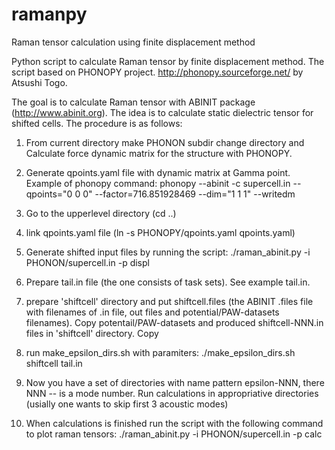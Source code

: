 # ramanpy
Raman tensor calculation using finite displacement method

Python script to calculate Raman tensor by finite displacement method. The script based on PHONOPY project.
http://phonopy.sourceforge.net/ by Atsushi Togo.

The goal is to calculate Raman tensor with ABINIT package (http://www.abinit.org). The idea is to calculate 
static dielectric tensor for shifted cells. The procedure is as follows:

1. From current directory make PHONON subdir change directory and Calculate force dynamic matrix for 
the structure with PHONOPY.

2. Generate qpoints.yaml file with dynamic matrix at Gamma point. Example of phonopy command:
phonopy --abinit -c supercell.in --qpoints="0 0 0" --factor=716.851928469 --dim="1 1 1" --writedm

3. Go to the upperlevel directory (cd ..)

4. link qpoints.yaml file (ln -s PHONOPY/qpoints.yaml qpoints.yaml)

5. Generate shifted input files by running the script:
  ./raman_abinit.py -i PHONON/supercell.in -p displ

6. Prepare tail.in file (the one consists of task sets). See example tail.in.

7. prepare 'shiftcell' directory and put shiftcell.files (the ABINIT .files file with filenames
   of .in file, out files and potential/PAW-datasets filenames). Copy potentail/PAW-datasets and 
   produced shiftcell-NNN.in files in 'shiftcell' directory. Copy 

8. run make_epsilon_dirs.sh with paramiters:
   ./make_epsilon_dirs.sh shiftcell tail.in

9. Now you have a set of directories with name pattern epsilon-NNN, there NNN -- is a mode number.
   Run calculations in appropriative directories (usially one wants to skip first 3 acoustic modes)

10. When calculations is finished run the script with the following command to plot raman tensors:
  ./raman_abinit.py -i PHONON/supercell.in -p calc
